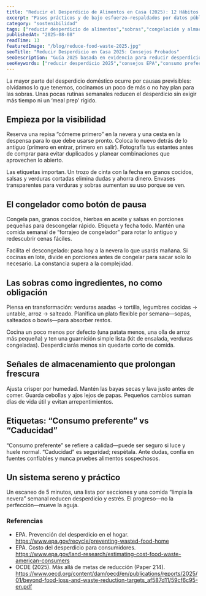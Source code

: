 ```yaml
---
title: "Reducir el Desperdicio de Alimentos en Casa (2025): 12 Hábitos de Alto Impacto"
excerpt: "Pasos prácticos y de bajo esfuerzo—respaldados por datos públicos—para conservar mejor, usar sobras y reducir desperdicio."
category: "sostenibilidad"
tags: ["reducir desperdicio de alimentos","sobras","congelación y almacenamiento","consumo preferente vs caducidad","planificación de comidas"]
publishedAt: "2025-08-08"
readTime: 13
featuredImage: "/blog/reduce-food-waste-2025.jpg"
seoTitle: "Reducir Desperdicio en Casa 2025: Consejos Probados"
seoDescription: "Guía 2025 basada en evidencia para reducir desperdicio doméstico con almacenamiento, planificación y sobras."
seoKeywords: ["reducir desperdicio 2025","consejos EPA","consumo preferente vs caducidad","seguridad sobras","almacenamiento alimentos"]
---
```


La mayor parte del desperdicio doméstico ocurre por causas previsibles: olvidamos lo que tenemos, cocinamos un poco de más o no hay plan para las sobras. Unas pocas rutinas semanales reducen el desperdicio sin exigir más tiempo ni un ‘meal prep’ rígido.

## Empieza por la visibilidad
Reserva una repisa “cómeme primero” en la nevera y una cesta en la despensa para lo que debe usarse pronto. Coloca lo nuevo detrás de lo antiguo (primero en entrar, primero en salir). Fotografía tus estantes antes de comprar para evitar duplicados y planear combinaciones que aprovechen lo abierto.

Las etiquetas importan. Un trozo de cinta con la fecha en granos cocidos, salsas y verduras cortadas elimina dudas y ahorra dinero. Envases transparentes para verduras y sobras aumentan su uso porque se ven.

## El congelador como botón de pausa
Congela pan, granos cocidos, hierbas en aceite y salsas en porciones pequeñas para descongelar rápido. Etiqueta y fecha todo. Mantén una comida semanal de “forrajeo de congelador” para rotar lo antiguo y redescubrir cenas fáciles.

Facilita el descongelado: pasa hoy a la nevera lo que usarás mañana. Si cocinas en lote, divide en porciones antes de congelar para sacar solo lo necesario. La constancia supera a la complejidad.

## Las sobras como ingredientes, no como obligación
Piensa en transformación: verduras asadas → tortilla, legumbres cocidas → untable, arroz → salteado. Planifica un plato flexible por semana—sopas, salteados o bowls—para absorber restos.

Cocina un poco menos por defecto (una patata menos, una olla de arroz más pequeña) y ten una guarnición simple lista (kit de ensalada, verduras congeladas). Desperdiciarás menos sin quedarte corto de comida.

## Señales de almacenamiento que prolongan frescura
Ajusta crisper por humedad. Mantén las bayas secas y lava justo antes de comer. Guarda cebollas y ajos lejos de papas. Pequeños cambios suman días de vida útil y evitan arrepentimientos.

## Etiquetas: “Consumo preferente” vs “Caducidad”
“Consumo preferente” se refiere a calidad—puede ser seguro si luce y huele normal. “Caducidad” es seguridad; respétala. Ante dudas, confía en fuentes confiables y nunca pruebes alimentos sospechosos.

## Un sistema sereno y práctico
Un escaneo de 5 minutos, una lista por secciones y una comida “limpia la nevera” semanal reducen desperdicio y estrés. El progreso—no la perfección—mueve la aguja.

### Referencias
- EPA. Prevención del desperdicio en el hogar. https://www.epa.gov/recycle/preventing-wasted-food-home
- EPA. Costo del desperdicio para consumidores. https://www.epa.gov/land-research/estimating-cost-food-waste-american-consumers
- OCDE (2025). Más allá de metas de reducción (Paper 214). https://www.oecd.org/content/dam/oecd/en/publications/reports/2025/01/beyond-food-loss-and-waste-reduction-targets_af587d11/59cf6c95-en.pdf